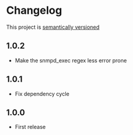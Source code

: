 # Changelog

This project is [semantically versioned](http://semver.org)

## 1.0.2

* Make the snmpd_exec regex less error prone

## 1.0.1

* Fix dependency cycle

## 1.0.0

* First release
